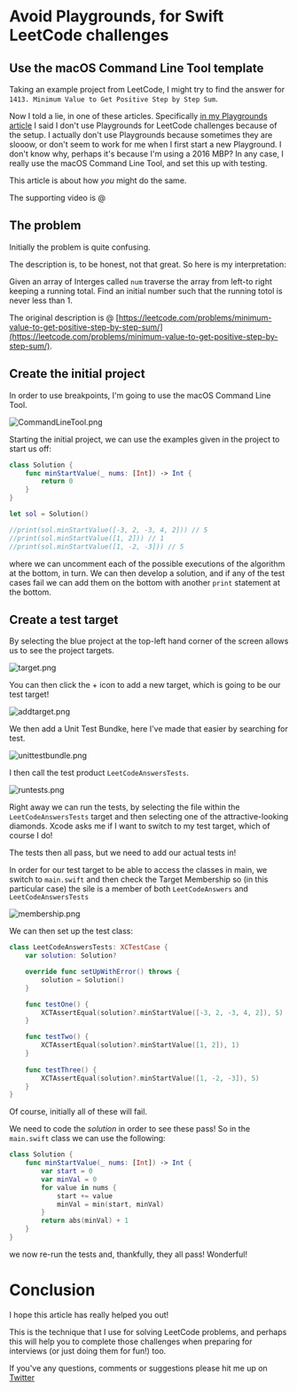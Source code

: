 # Avoid Playgrounds, for Swift LeetCode challenges
## Use the macOS Command Line Tool template

Taking an example project from LeetCode, I might try to find the answer for `1413. Minimum Value to Get Positive Step by Step Sum`.

Now I told a lie, in one of these articles. Specifically [in my Playgrounds article](https://stevenpcurtis.medium.com/swift-playgrounds-are-great-for-leetcode-challenges-763a94ea429e) I said I don't use Playgrounds for LeetCode challenges because of the setup. I actually don't use Playgrounds because sometimes they are slooow, or don't seem to work for me when I first start a new Playground. I don't know why, perhaps it's because I'm using a 2016 MBP? In any case, I really use the macOS Command Line Tool, and set this up with testing.

This article is about how *you* might do the same.

The supporting video is @

## The problem

Initially the problem is quite confusing.

The description is, to be honest, not that great. So here is my interpretation:

Given an array of Interges called `num` traverse the array from left-to right keeping a running total. Find an initial number such that the running totol is never less than 1. 

The original description is @ [https://leetcode.com/problems/minimum-value-to-get-positive-step-by-step-sum/](https://leetcode.com/problems/minimum-value-to-get-positive-step-by-step-sum/).

## Create the initial project
In order to use breakpoints, I'm going to use the macOS Command Line Tool.

![CommandLineTool.png](Images/clt.png)<br/>

Starting the initial project, we can use the examples given in the project to start us off:

```swift
class Solution {
    func minStartValue(_ nums: [Int]) -> Int {
        return 0
    }
}

let sol = Solution()

//print(sol.minStartValue([-3, 2, -3, 4, 2])) // 5
//print(sol.minStartValue([1, 2])) // 1
//print(sol.minStartValue([1, -2, -3])) // 5
```
where we can uncomment each of the possible executions of the algorithm at the bottom, in turn. We can then develop a solution, and if any of the test cases fail we can add them on the bottom with another `print` statement at the bottom.

## Create a test target
By selecting the blue project at the top-left hand corner of the screen allows us to see the project targets. 

![target.png](Images/target.png)<br/>

You can then click the + icon to add a new target, which is going to be our test target!

![addtarget.png](Images/addtarget.png)<br/>

We then add a Unit Test Bundke, here I've made that easier by searching for test. 

![unittestbundle.png](Images/unittestbundle.png)<br/>

I then call the test product `LeetCodeAnswersTests`.

![runtests.png](Images/runtests.png)<br/>

Right away we can run the tests, by selecting the file within the `LeetCodeAnswersTests` target and then selecting one of the attractive-looking diamonds. Xcode asks me if I want to switch to my test target, which of course I do!

The tests then all pass, but we need to add our actual tests in!

In order for our test target to be able to access the classes in main, we switch to `main.swift` and then check the Target Membership so (in this particular case) the sile is a member of both `LeetCodeAnswers` and `LeetCodeAnswersTests`

![membership.png](Images/membership.png)<br/>

We can then set up the test class:

```swift
class LeetCodeAnswersTests: XCTestCase {
    var solution: Solution?

    override func setUpWithError() throws {
        solution = Solution()
    }

    func testOne() {
        XCTAssertEqual(solution?.minStartValue([-3, 2, -3, 4, 2]), 5)
    }

    func testTwo() {
        XCTAssertEqual(solution?.minStartValue([1, 2]), 1)
    }
    
    func testThree() {
        XCTAssertEqual(solution?.minStartValue([1, -2, -3]), 5)
    }
}
```

Of course, initially all of these will fail. 

We need to code the *solution* in order to see these pass! So in the `main.swift` class we can use the following:

```swift
class Solution {
    func minStartValue(_ nums: [Int]) -> Int {
        var start = 0
        var minVal = 0
        for value in nums {
            start += value
            minVal = min(start, minVal)
        }
        return abs(minVal) + 1
    }
}
```
we now re-run the tests and, thankfully, they all pass! Wonderful!

# Conclusion
I hope this article has really helped you out!

This is the technique that I use for solving LeetCode problems, and perhaps this will help you to complete those challenges when preparing for interviews (or just doing them for fun!) too.

If you've any questions, comments or suggestions please hit me up on [Twitter](https://twitter.com/stevenpcurtis)
